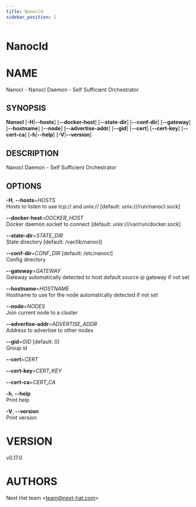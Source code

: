 ```yaml
---
title: Nanocld
sidebar_position: 1
---
```


# Nanocld

# NAME

Nanocl - Nanocl Daemon - Self Sufficient Orchestrator

## SYNOPSIS

**Nanocl** \[**-H**\|**--hosts**\] \[**--docker-host**\]
\[**--state-dir**\] \[**--conf-dir**\] \[**--gateway**\]
\[**--hostname**\] \[**--node**\] \[**--advertise-addr**\] \[**--gid**\]
\[**--cert**\] \[**--cert-key**\] \[**--cert-ca**\]
\[**-h**\|**--help**\] \[**-V**\|**--version**\]

## DESCRIPTION

Nanocl Daemon - Self Sufficient Orchestrator

## OPTIONS

**-H**, **--hosts**=*HOSTS*  
Hosts to listen to use tcp:// and unix:// \[default:
unix:///run/nanocl.sock\]

**--docker-host**=*DOCKER_HOST*  
Docker daemon socket to connect \[default: unix:///var/run/docker.sock\]

**--state-dir**=*STATE_DIR*  
State directory \[default: /var/lib/nanocl\]

**--conf-dir**=*CONF_DIR* \[default: /etc/nanocl\]  
Config directory

**--gateway**=*GATEWAY*  
Gateway automatically detected to host default source ip gateway if not
set

**--hostname**=*HOSTNAME*  
Hostname to use for the node automatically detected if not set

**--node**=*NODES*  
Join current node to a cluster

**--advertise-addr**=*ADVERTISE_ADDR*  
Address to advertise to other nodes

**--gid**=*GID* \[default: 0\]  
Group id

**--cert**=*CERT*  

**--cert-key**=*CERT_KEY*  

**--cert-ca**=*CERT_CA*  

**-h**, **--help**  
Print help

**-V**, **--version**  
Print version

# VERSION

v0.17.0

# AUTHORS

Next Hat team \<team@next-hat.com\>
